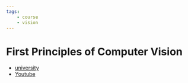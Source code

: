 ```yaml
---
tags:
    - course
    - vision
---
```


# First Principles of Computer Vision
- [university](https://fpcv.cs.columbia.edu/)
- [Youtube](https://www.youtube.com/@firstprinciplesofcomputerv3258)

